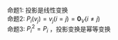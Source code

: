 命题1: 投影是线性变换    
命题2:  $P_i(v_j)=v_j(i=j)=\mathbf0_V(i\neq j)$     
命题3:  $P_i^2=P_i$ ，投影变换是幂等变换    
